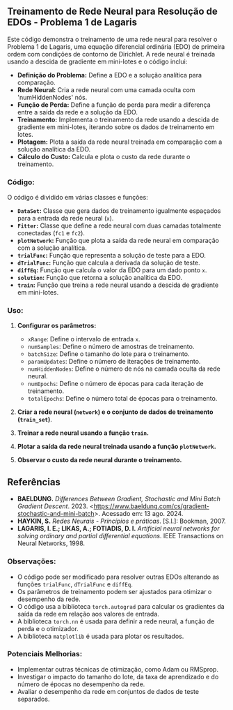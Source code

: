 ## Treinamento de Rede Neural para Resolução de EDOs - Problema 1 de Lagaris

Este código demonstra o treinamento de uma rede neural para resolver o Problema 1 de Lagaris, uma equação diferencial ordinária (EDO) de primeira ordem com condições de contorno de Dirichlet. A rede neural é treinada usando a descida de gradiente em mini-lotes e o código inclui:

* **Definição do Problema:** Define a EDO e a solução analítica para comparação.
* **Rede Neural:** Cria a rede neural com uma camada oculta com 'numHiddenNodes' nós.
* **Função de Perda:** Define a função de perda para medir a diferença entre a saída da rede e a solução da EDO.
* **Treinamento:** Implementa o treinamento da rede usando a descida de gradiente em mini-lotes, iterando sobre os dados de treinamento em lotes.
* **Plotagem:** Plota a saída da rede neural treinada em comparação com a solução analítica da EDO.
* **Cálculo do Custo:** Calcula e plota o custo da rede durante o treinamento.

### Código:

O código é dividido em várias classes e funções:

* **`DataSet`:**  Classe que gera dados de treinamento igualmente espaçados para a entrada da rede neural (`x`).
* **`Fitter`:** Classe que define a rede neural com duas camadas totalmente conectadas (`fc1` e `fc2`).
* **`plotNetwork`:** Função que plota a saída da rede neural em comparação com a solução analítica.
* **`trialFunc`:** Função que representa a solução de teste para a EDO.
* **`dTrialFunc`:** Função que calcula a derivada da solução de teste.
* **`diffEq`:** Função que calcula o valor da EDO para um dado ponto `x`.
* **`solution`:** Função que retorna a solução analítica da EDO.
* **`train`:** Função que treina a rede neural usando a descida de gradiente em mini-lotes.

### Uso:

1. **Configurar os parâmetros:**
    * `xRange`: Define o intervalo de entrada `x`.
    * `numSamples`: Define o número de amostras de treinamento.
    * `batchSize`: Define o tamanho do lote para o treinamento.
    * `paramUpdates`: Define o número de iterações de treinamento.
    * `numHiddenNodes`: Define o número de nós na camada oculta da rede neural.
    * `numEpochs`: Define o número de épocas para cada iteração de treinamento.
    * `totalEpochs`: Define o número total de épocas para o treinamento.

2. **Criar a rede neural (`network`) e o conjunto de dados de treinamento (`train_set`)**.

3. **Treinar a rede neural usando a função `train`.**

4. **Plotar a saída da rede neural treinada usando a função `plotNetwork`.**

5. **Observar o custo da rede neural durante o treinamento.**

## Referências

* **BAELDUNG.** _Differences Between Gradient, Stochastic and Mini Batch Gradient Descent_. 2023. &lt;https://www.baeldung.com/cs/gradient-stochastic-and-mini-batch&gt;. Acessado em: 13 ago. 2024.
* **HAYKIN, S.** _Redes Neurais - Princípios e práticas_. [S.l.]: Bookman, 2007.
* **LAGARIS, I. E.; LIKAS, A.; FOTIADIS, D. I.** _Artificial neural networks for solving ordinary and partial differential equations_. IEEE Transactions on Neural Networks, 1998.
  

### Observações:

* O código pode ser modificado para resolver outras EDOs alterando as funções `trialFunc`, `dTrialFunc` e `diffEq`.
* Os parâmetros de treinamento podem ser ajustados para otimizar o desempenho da rede.
* O código usa a biblioteca `torch.autograd` para calcular os gradientes da saída da rede em relação aos valores de entrada.
* A biblioteca `torch.nn` é usada para definir a rede neural, a função de perda e o otimizador.
* A biblioteca `matplotlib` é usada para plotar os resultados.

### Potenciais Melhorias:

* Implementar outras técnicas de otimização, como Adam ou RMSprop.
* Investigar o impacto do tamanho do lote, da taxa de aprendizado e do número de épocas no desempenho da rede.
* Avaliar o desempenho da rede em conjuntos de dados de teste separados.
